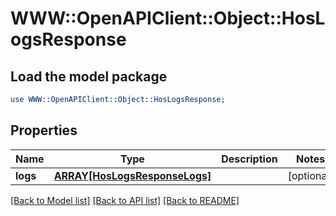 # WWW::OpenAPIClient::Object::HosLogsResponse

## Load the model package
```perl
use WWW::OpenAPIClient::Object::HosLogsResponse;
```

## Properties
Name | Type | Description | Notes
------------ | ------------- | ------------- | -------------
**logs** | [**ARRAY[HosLogsResponseLogs]**](HosLogsResponseLogs.md) |  | [optional] 

[[Back to Model list]](../README.md#documentation-for-models) [[Back to API list]](../README.md#documentation-for-api-endpoints) [[Back to README]](../README.md)



